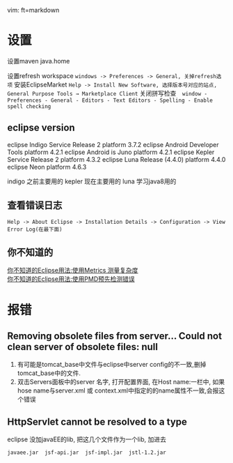   vim: ft=markdown
# 设置
设置maven java.home

设置refresh workspace  `windows -> Preferences -> General, 关掉refresh选项`
安装EclipseMarket `Help -> Install New Software, 选择版本号对应的站点,  General Purpose Tools → Marketplace Client`
关闭拼写检查　`window - Preferences - General - Editors - Text Editors - Spelling - Enable spell checking `

## eclipse version
eclipse Indigo Service Release 2    platform 3.7.2
eclipse Android Developer Tools     platform 4.2.1
eclipse Android is Juno             platform 4.2.1
eclipse Kepler Service Release 2    platform 4.3.2
eclipse Luna Release (4.4.0)        platform 4.4.0
eclipse Neon                        platform 4.6.3

indigo 之前主要用的
kepler 现在主要用的
luna   学习java8用的

## 查看错误日志

    Help -> About Eclipse -> Installation Details -> Configuration -> View Error Log(在最下面)


## 你不知道的
[你不知道的Eclipse用法:使用Metrics 测量复杂度 ][1]  
[你不知道的Eclipse用法:使用PMD预先检测错误 ][2]  


# 报错

## Removing obsolete files from server... Could not clean server of obsolete files: null   
1. 有可能是tomcat_base中文件与eclipse中server config的不一致,删掉tomcat_base中的文件.
2. 双击Servers面板中的server 名字, 打开配置界面, 在Host name:一栏中, 如果hose name与server.xml 或 context.xml中指定的<host>的name属性不一致,会报这个错误

## HttpServlet cannot be resolved to a type
eclipse 没加javaEE的lib, 把这几个文件作为一个lib, 加进去

    javaee.jar  jsf-api.jar  jsf-impl.jar  jstl-1.2.jar


[1]: http://blog.csdn.net/p106786860/article/details/9230267
[2]: http://blog.csdn.net/p106786860/article/details/9193661

